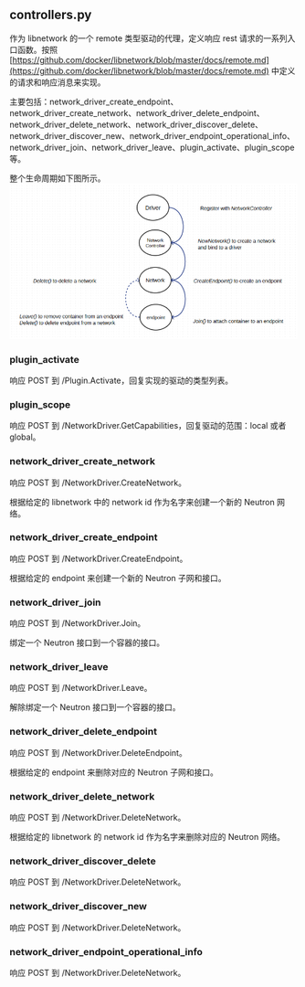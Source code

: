 ## controllers.py
作为 libnetwork 的一个 remote 类型驱动的代理，定义响应 rest 请求的一系列入口函数。按照 [https://github.com/docker/libnetwork/blob/master/docs/remote.md](https://github.com/docker/libnetwork/blob/master/docs/remote.md) 中定义的请求和响应消息来实现。

主要包括：network_driver_create_endpoint、network_driver_create_network、network_driver_delete_endpoint、network_driver_delete_network、network_driver_discover_delete、network_driver_discover_new、network_driver_endpoint_operational_info、network_driver_join、network_driver_leave、plugin_activate、plugin_scope等。

整个生命周期如下图所示。
![](../_images/cnm_lifecycle.png)

### plugin_activate
响应 POST 到 /Plugin.Activate，回复实现的驱动的类型列表。

### plugin_scope
响应 POST 到 /NetworkDriver.GetCapabilities，回复驱动的范围：local 或者 global。

### network_driver_create_network
响应 POST 到 /NetworkDriver.CreateNetwork。

根据给定的 libnetwork 中的 network id 作为名字来创建一个新的 Neutron 网络。

### network_driver_create_endpoint
响应 POST 到 /NetworkDriver.CreateEndpoint。

根据给定的 endpoint 来创建一个新的 Neutron 子网和接口。

### network_driver_join
响应 POST 到 /NetworkDriver.Join。

绑定一个 Neutron 接口到一个容器的接口。

### network_driver_leave
响应 POST 到 /NetworkDriver.Leave。

解除绑定一个 Neutron 接口到一个容器的接口。

### network_driver_delete_endpoint
响应 POST 到 /NetworkDriver.DeleteEndpoint。

根据给定的 endpoint 来删除对应的 Neutron 子网和接口。

### network_driver_delete_network
响应 POST 到 /NetworkDriver.DeleteNetwork。

根据给定的 libnetwork 的 network id 作为名字来删除对应的 Neutron 网络。

### network_driver_discover_delete
响应 POST 到 /NetworkDriver.DeleteNetwork。

### network_driver_discover_new
响应 POST 到 /NetworkDriver.DeleteNetwork。

### network_driver_endpoint_operational_info
响应 POST 到 /NetworkDriver.DeleteNetwork。